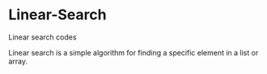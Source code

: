 # Linear-Search
Linear search codes
<p>Linear search is a simple algorithm for finding a specific element  in a list or array.</p>

